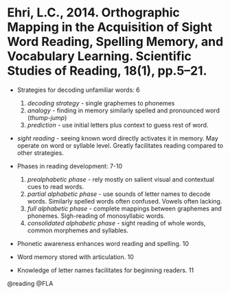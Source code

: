 # Ehri, L.C., 2014. Orthographic Mapping in the Acquisition of Sight Word Reading, Spelling Memory, and Vocabulary Learning. Scientific Studies of Reading, 18(1), pp.5–21.

- Strategies for decoding unfamiliar words: 6
  1. *decoding strategy* - single graphemes to phonemes
  2. *analogy* - finding in memory similarly spelled and pronounced word (*thump-jump*)
  3. *prediction* - use initial letters plus context to guess rest of word.

- *sight reading* - seeing known word directly activates it in memory. May operate on word or syllable level. Greatly facilitates reading compared to other strategies.

- Phases in reading development: 7-10
  1. *prealphabetic phase* - rely mostly on salient visual and contextual cues to read words.
  2. *partial alphabetic phase* - use sounds of letter names to decode words.  Similarly spelled words often confused. Vowels often lacking.
  3. *full alphabetic phase* - complete mappings between graphemes and phonemes. Sigh-reading of monosyllabic words.
  4. *consolidated alphabetic phase* - sight reading of whole words, common morphemes and syllables.

- Phonetic awareness enhances word reading and spelling. 10

- Word memory stored with articulation. 10

- Knowledge of letter names facilitates for beginning readers. 11

@reading
@FLA

